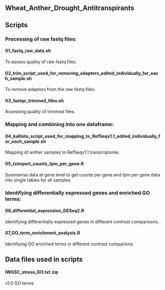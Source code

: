 ## Wheat_Anther_Drought_Antitranspirants

## Scripts
### Processing of raw fastq files:

#### 01_fastq_raw_data.sh
To assess quality of raw fastq files.
#### 02_trim_script_used_for_removing_adapters_edited_individually_for_each_sample.sh
To remove adaptors from the raw fastq files.
#### 03_fastqc_trimmed_files.sh
Assessing quality of trimmed files.

### Mapping and combining into one dataframe:

#### 04_kallisto_script_used_for_mapping_to_RefSeqv1.1_edited_individually_for_each_sample.sh
Mapping of anther samples to RefSeqv1.1 transcriptome.
#### 05_tximport_counts_tpm_per_gene.R
Summarise data at gene level to get counts per gene and tpm per gene data into single tables for all samples.

### Identifying differentially expressed genes and enriched GO terms:

#### 06_differential_expression_DESeq2.R
Identifying differentially expressed genes in different contrast comparisons. 
#### 07_GO_term_enrichment_analysis.R
Identifying GO enriched terms in different contrast comparions.

## Data files used in scripts

#### IWGSC_stress_GO.txt.zip
v1.0 GO terms
#### 
